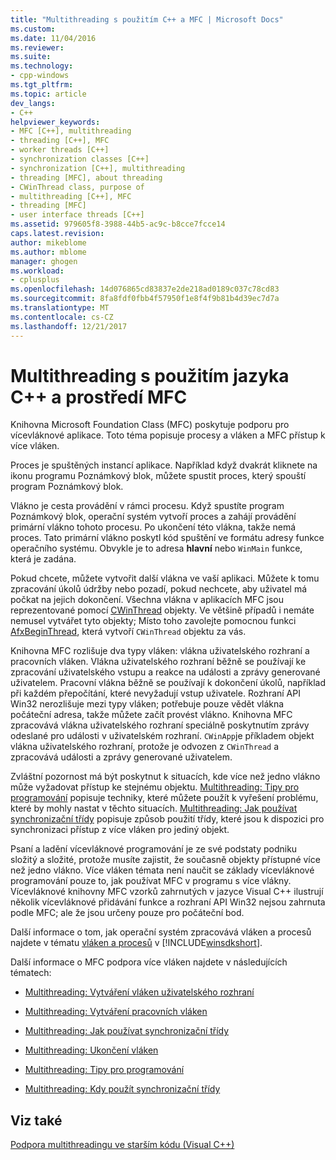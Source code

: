 ```yaml
---
title: "Multithreading s použitím C++ a MFC | Microsoft Docs"
ms.custom: 
ms.date: 11/04/2016
ms.reviewer: 
ms.suite: 
ms.technology:
- cpp-windows
ms.tgt_pltfrm: 
ms.topic: article
dev_langs:
- C++
helpviewer_keywords:
- MFC [C++], multithreading
- threading [C++], MFC
- worker threads [C++]
- synchronization classes [C++]
- synchronization [C++], multithreading
- threading [MFC], about threading
- CWinThread class, purpose of
- multithreading [C++], MFC
- threading [MFC]
- user interface threads [C++]
ms.assetid: 979605f8-3988-44b5-ac9c-b8cce7fcce14
caps.latest.revision: 
author: mikeblome
ms.author: mblome
manager: ghogen
ms.workload:
- cplusplus
ms.openlocfilehash: 14d076865cd83837e2de218ad0189c037c78cd83
ms.sourcegitcommit: 8fa8fdf0fbb4f57950f1e8f4f9b81b4d39ec7d7a
ms.translationtype: MT
ms.contentlocale: cs-CZ
ms.lasthandoff: 12/21/2017
---
```

# <a name="multithreading-with-c-and-mfc"></a>Multithreading s použitím jazyka C++ a prostředí MFC
Knihovna Microsoft Foundation Class (MFC) poskytuje podporu pro vícevláknové aplikace. Toto téma popisuje procesy a vláken a MFC přístup k více vláken.  
  
 Proces je spuštěných instancí aplikace. Například když dvakrát kliknete na ikonu programu Poznámkový blok, můžete spustit proces, který spouští program Poznámkový blok.  
  
 Vlákno je cesta provádění v rámci procesu. Když spustíte program Poznámkový blok, operační systém vytvoří proces a zahájí provádění primární vlákno tohoto procesu. Po ukončení této vlákna, takže nemá proces. Tato primární vlákno poskytl kód spuštění ve formátu adresy funkce operačního systému. Obvykle je to adresa **hlavní** nebo `WinMain` funkce, která je zadána.  
  
 Pokud chcete, můžete vytvořit další vlákna ve vaší aplikaci. Můžete k tomu zpracování úkolů údržby nebo pozadí, pokud nechcete, aby uživatel má počkat na jejich dokončení. Všechna vlákna v aplikacích MFC jsou reprezentované pomocí [CWinThread](../mfc/reference/cwinthread-class.md) objekty. Ve většině případů i nemáte nemusel vytvářet tyto objekty; Místo toho zavolejte pomocnou funkci [AfxBeginThread](../mfc/reference/application-information-and-management.md#afxbeginthread), která vytvoří `CWinThread` objektu za vás.  
  
 Knihovna MFC rozlišuje dva typy vláken: vlákna uživatelského rozhraní a pracovních vláken. Vlákna uživatelského rozhraní běžně se používají ke zpracování uživatelského vstupu a reakce na události a zprávy generované uživatelem. Pracovní vlákna běžně se používají k dokončení úkolů, například při každém přepočítání, které nevyžadují vstup uživatele. Rozhraní API Win32 nerozlišuje mezi typy vláken; potřebuje pouze vědět vlákna počáteční adresa, takže můžete začít provést vlákno. Knihovna MFC zpracovává vlákna uživatelského rozhraní speciálně poskytnutím zprávy odeslané pro události v uživatelském rozhraní. `CWinApp`je příkladem objekt vlákna uživatelského rozhraní, protože je odvozen z `CWinThread` a zpracovává události a zprávy generované uživatelem.  
  
 Zvláštní pozornost má být poskytnut k situacích, kde více než jedno vlákno může vyžadovat přístup ke stejnému objektu. [Multithreading: Tipy pro programování](../parallel/multithreading-programming-tips.md) popisuje techniky, které můžete použít k vyřešení problému, které by mohly nastat v těchto situacích. [Multithreading: Jak používat synchronizační třídy](../parallel/multithreading-how-to-use-the-synchronization-classes.md) popisuje způsob použití třídy, které jsou k dispozici pro synchronizaci přístup z více vláken pro jediný objekt.  
  
 Psaní a ladění vícevláknové programování je ze své podstaty podniku složitý a složité, protože musíte zajistit, že současně objekty přístupné více než jedno vlákno. Více vláken témata není naučit se základy vícevláknové programování pouze to, jak používat MFC v programu s více vlákny. Vícevláknové knihovny MFC vzorků zahrnutých v jazyce Visual C++ ilustrují několik vícevláknové přidávání funkce a rozhraní API Win32 nejsou zahrnuta podle MFC; ale že jsou určeny pouze pro počáteční bod.  
  
 Další informace o tom, jak operační systém zpracovává vláken a procesů najdete v tématu [vláken a procesů](http://msdn.microsoft.com/library/windows/desktop/ms684841) v [!INCLUDE[winsdkshort](../atl-mfc-shared/reference/includes/winsdkshort_md.md)].  
  
 Další informace o MFC podpora více vláken najdete v následujících tématech:  
  
-   [Multithreading: Vytváření vláken uživatelského rozhraní](../parallel/multithreading-creating-user-interface-threads.md)  
  
-   [Multithreading: Vytváření pracovních vláken](../parallel/multithreading-creating-worker-threads.md)  
  
-   [Multithreading: Jak používat synchronizační třídy](../parallel/multithreading-how-to-use-the-synchronization-classes.md)  
  
-   [Multithreading: Ukončení vláken](../parallel/multithreading-terminating-threads.md)  
  
-   [Multithreading: Tipy pro programování](../parallel/multithreading-programming-tips.md)  
  
-   [Multithreading: Kdy použít synchronizační třídy](../parallel/multithreading-when-to-use-the-synchronization-classes.md)  
  
## <a name="see-also"></a>Viz také  
 [Podpora multithreadingu ve starším kódu (Visual C++)](../parallel/multithreading-support-for-older-code-visual-cpp.md)